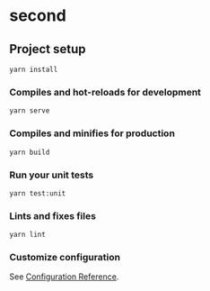 # second

## Project setup
```
yarn install
```

### Compiles and hot-reloads for development

```
yarn serve
```

### Compiles and minifies for production

```
yarn build
```

### Run your unit tests
```
yarn test:unit
```

### Lints and fixes files
```
yarn lint
```

### Customize configuration
See [Configuration Reference](https://cli.vuejs.org/config/).
